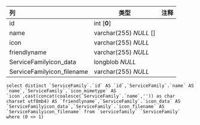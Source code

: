 | 列                         | 类型                   | 注释 |
| :------------------------- | ---------------------- | ---- |
| id                         | int [**0**]            |      |
| name                       | varchar(255) *NULL* [] |      |
| icon                       | varchar(255) *NULL*    |      |
| friendlyname               | varchar(255) *NULL*    |      |
| ServiceFamilyicon_data     | longblob *NULL*        |      |
| ServiceFamilyicon_filename | varchar(255) *NULL*    |      |

```
select distinct `ServiceFamily`.`id` AS `id`,`ServiceFamily`.`name` AS `name`,`ServiceFamily`.`icon_mimetype` AS `icon`,cast(concat(coalesce(`ServiceFamily`.`name`,'')) as char charset utf8mb4) AS `friendlyname`,`ServiceFamily`.`icon_data` AS `ServiceFamilyicon_data`,`ServiceFamily`.`icon_filename` AS `ServiceFamilyicon_filename` from `servicefamily` `ServiceFamily` where (0 <> 1)
```


